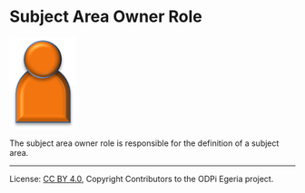 <!-- SPDX-License-Identifier: CC-BY-4.0 -->
<!-- Copyright Contributors to the ODPi Egeria project. -->

# Subject Area Owner Role

![Icon](subject-area-owner-role.png)

The subject area owner role is responsible for the definition of a subject area.




----
License: [CC BY 4.0](https://creativecommons.org/licenses/by/4.0/),
Copyright Contributors to the ODPi Egeria project.